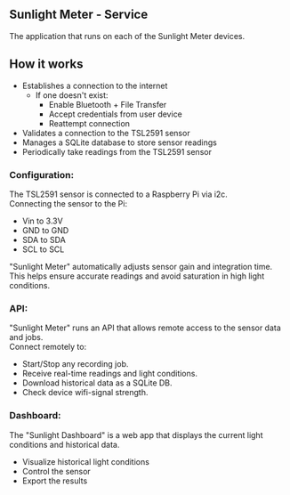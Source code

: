 ## Sunlight Meter - Service

The application that runs on each of the Sunlight Meter devices.

## How it works
- Establishes a connection to the internet
  - If one doesn't exist:
    - Enable Bluetooth + File Transfer
    - Accept credentials from user device
    - Reattempt connection
- Validates a connection to the TSL2591 sensor
- Manages a SQLite database to store sensor readings
- Periodically take readings from the TSL2591 sensor

### Configuration: 
The TSL2591 sensor is connected to a Raspberry Pi via i2c.  
Connecting the sensor to the Pi:
- Vin to 3.3V
- GND to GND
- SDA to SDA
- SCL to SCL

"Sunlight Meter" automatically adjusts sensor gain and integration time.  
This helps ensure accurate readings and avoid saturation in high light conditions.  

### API:
"Sunlight Meter" runs an API that allows remote access to the sensor data and jobs.  
Connect remotely to:
- Start/Stop any recording job.
- Receive real-time readings and light conditions. 
- Download historical data as a SQLite DB.
- Check device wifi-signal strength.

### Dashboard:
The "Sunlight Dashboard" is a web app that displays the current light conditions and historical data.  
- Visualize historical light conditions
- Control the sensor
- Export the results